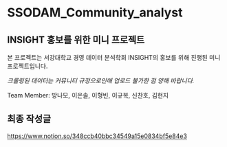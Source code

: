 # SSODAM_Community_analyst
## INSIGHT 홍보를 위한 미니 프로젝트
본 프로젝트는 서강대학교 경영 데이터 분석학회 INSIGHT의 홍보를 위해 진행된 미니 프로젝트입니다.

*크롤링된 데이터는 커뮤니티 규정으로인해 업로드 불가한 점 양해 바랍니다.*

Team Member: 방나모, 이은솔, 이형빈, 이규복, 신찬호, 김현지

## 최종 작성글
https://www.notion.so/348ccb40bbc34549a15e0834bf5e84e3
